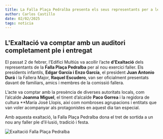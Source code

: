 ```yaml
---
title: La Falla Plaça Pedralba presenta els seus representants per a les Falles de 2025
author: Carlos Castillo
date: 02/02/2025
tags: noticia
---
```


## L'Exaltació va comptar amb un auditori completament ple i entregat

El passat 2 de febrer, l’Edifici Multiús va acollir l’acte **d’Exaltació** dels representants de la **Falla Plaça Pedralba** per al nou exercici faller. Els presidents infantils, **Edgar García i Enzo García**, el president **Juan Antonio Durá** i la Fallera Major, **Raquel Escudero**, van ser oficialment presentats davant de familiars, amics i membres de la comissió fallera. 

L’acte va comptar amb la presència de diverses autoritats locals, com l’alcalde **Joanma Miguel**, el tinent d’alcalde **Paco Gorrea** i la regidora de cultura **María José Llopis, així com nombroses agrupacions i entitats que van voler acompanyar als protagonistes en aquest dia tan especial.

Amb aquesta exaltació, la Falla Plaça Pedralba dona el tret de sortida a un nou any faller ple d’il·lusió, tradició i festa.

![Exaltació Falla Plaça Pedralba](/assets/continguts/recursos/20250202-exaltació-pedralba.jpg "Exaltació Falla Plaça Pedralba")